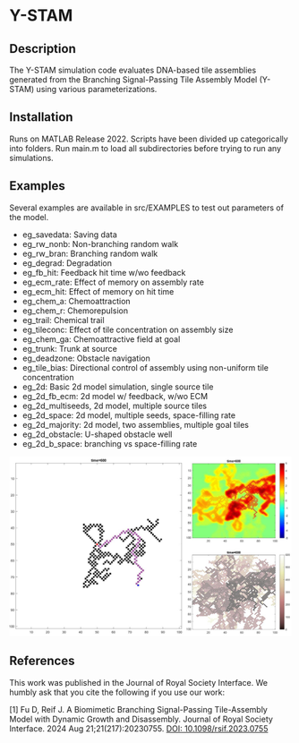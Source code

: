# Y-STAM

## Description
The Y-STAM simulation code evaluates DNA-based tile assemblies generated from the Branching Signal-Passing Tile Assembly Model (Y-STAM) using various parameterizations.

## Installation
Runs on MATLAB Release 2022. Scripts have been divided up categorically into folders. Run main.m to load all subdirectories before trying to run any simulations.

## Examples
Several examples are available in src/EXAMPLES to test out parameters of the model.
- eg_savedata: Saving data
- eg_rw_nonb: Non-branching random walk
- eg_rw_bran: Branching random walk
- eg_degrad: Degradation
- eg_fb_hit: Feedback hit time w/wo feedback
- eg_ecm_rate: Effect of memory on assembly rate
- eg_ecm_hit: Effect of memory on hit time
- eg_chem_a: Chemoattraction
- eg_chem_r: Chemorepulsion
- eg_trail: Chemical trail
- eg_tileconc: Effect of tile concentration on assembly size
- eg_chem_ga: Chemoattractive field at goal
- eg_trunk: Trunk at source
- eg_deadzone: Obstacle navigation
- eg_tile_bias: Directional control of assembly using non-uniform tile concentration
- eg_2d: Basic 2d model simulation, single source tile
- eg_2d_fb_ecm: 2d model w/ feedback, w/wo ECM
- eg_2d_multiseeds, 2d model, multiple source tiles
- eg_2d_space: 2d model, multiple seeds, space-filling rate
- eg_2d_majority: 2d model, two assemblies, multiple goal tiles
- eg_2d_obstacle: U-shaped obstacle well
- eg_2d_b_space: branching vs space-filling rate

![Example output](/src/EXAMPLES/example.jpg "Example output")

## References
This work was published in the Journal of Royal Society Interface. We humbly ask that you cite the following if you use our work:

[1] Fu D, Reif J. A Biomimetic Branching Signal-Passing Tile-Assembly Model with Dynamic Growth and Disassembly. Journal of Royal Society Interface. 2024 Aug 21;21(217):20230755. [DOI: 10.1098/rsif.2023.0755](https://doi.org/10.1098/rsif.2023.0755)
